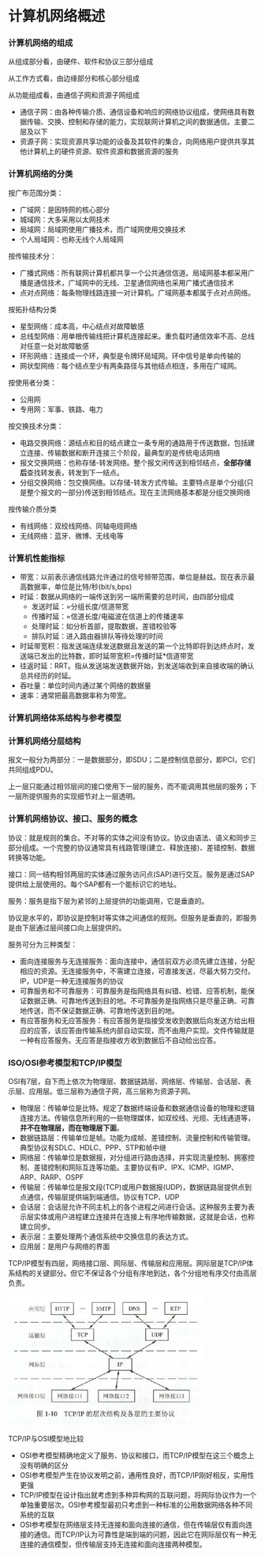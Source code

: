 # 计算机网络概述

### 计算机网络的组成

从组成部分看，由硬件、软件和协议三部分组成

从工作方式看，由边缘部分和核心部分组成

从功能组成看，由通信子网和资源子网组成

- 通信子网：由各种传输介质、通信设备和响应的网络协议组成，使网络具有数据传输、交换、控制和存储的能力，实现联网计算机之间的数据通信。主要二层及以下
- 资源子网：实现资源共享功能的设备及其软件的集合，向网络用户提供共享其他计算机上的硬件资源、软件资源和数据资源的服务

### 计算机网络的分类

按广布范围分类：

- 广域网：是因特网的核心部分
- 城域网：大多采用以太网技术
- 局域网：局域网使用广播技术，而广域网使用交换技术
- 个人局域网：也称无线个人局域网

按传输技术分：

- 广播式网络：所有联网计算机都共享一个公共通信信道。局域网基本都采用广播是通信技术，广域网中的无线、卫星通信网络也采用广播式通信技术
- 点对点网络：每条物理线路连接一对计算机。广域网基本都属于点对点网络。

按拓扑结构分类

- 星型网络：成本高，中心结点对故障敏感
- 总线型网络：用单根传输线把计算机连接起来。重负载时通信效率不高、总线对任意一处对故障敏感
- 环形网络：连接成一个环，典型是令牌环局域网。环中信号是单向传输的
- 网状型网络：每个结点至少有两条路径与其他结点相连，多用在广域网。

按使用者分类：

- 公用网
- 专用网：军事、铁路、电力

按交换技术分类：

- 电路交换网络：源结点和目的结点建立一条专用的通路用于传送数据，包括建立连接、传输数据和断开连接三个阶段，最典型的是传统电话网络
- 报文交换网络：也称存储-转发网络。整个报文闲传送到相邻结点，**全部存储后**查找转发表，转发到下一结点。
- 分组交换网络：包交换网络。以存储-转发方式传输。主要特点是单个分组(只是整个报文的一部分)传送到相邻结点。现在主流网络基本都是分组交换网络

按传输介质分类

- 有线网络：双绞线网络、同轴电缆网络
- 无线网络：蓝牙、微博、无线电等

### 计算机性能指标

- 带宽：以前表示通信线路允许通过的信号频带范围，单位是赫兹。现在表示最高数据率，单位是比特/秒(bit/s,bps)
- 时延：数据从网络的一端传送到另一端所需要的总时间，由四部分组成
  - 发送时延：=分组长度/信道带宽
  - 传播时延：=信道长度/电磁波在信道上的传播速率
  - 处理时延：如分析首部，提取数据，差错校验等
  - 排队时延：进入路由器排队等待处理的时间
- 时延带宽积：指发送端连续发送数据且发送的第一个比特即将到达终点时，发送端已发出的比特数，即时延带宽积=传播时延*信道带宽
- 往返时延：RRT。指从发送端发送数据开始，到发送端收到来自接收端的确认总共经历的时延。
- 吞吐量：单位时间内通过某个网络的数据量
- 速率：通常把最高数据率称为带宽。

### 计算机网络体系结构与参考模型

### 计算机网络分层结构

报文一般分为两部分：一是数据部分，即SDU；二是控制信息部分，即PCI，它们共同组成PDU。

上一层只能通过相邻层间的接口使用下一层的服务，而不能调用其他层的服务；下一层所提供服务的实现细节对上一层透明。

### 计算机网络协议、接口、服务的概念

协议：就是规则的集合。不对等的实体之间没有协议。协议由语法、语义和同步三部分组成。一个完整的协议通常具有线路管理(建立、释放连接)、差错控制、数据转换等功能。

接口：同一结构相邻两层的实体通过服务访问点(SAP)进行交互。服务是通过SAP提供给上层使用的。每个SAP都有一个能标识它的地址。

服务：服务是指下层为紧邻的上层提供的功能调用，它是垂直的。

协议是水平的，即协议是控制对等实体之间通信的规则。但服务是垂直的，即服务是由下层通过层间接口向上层提供的。

服务可分为三种类型：

- 面向连接服务与无连接服务：面向连接中，通信前双方必须先建立连接，分配相应的资源。无连接服务中，不需建立连接，可直接发送，尽最大努力交付。IP，UDP是一种无连接服务的协议
- 可靠服务和不可靠服务：可靠服务是指网络具有纠错、检错、应答机制，能保证数据正确、可靠地传送到目的地。不可靠服务是指网络只是尽量正确、可靠地传送，而不保证数据正确、可靠地传送到目的地。
- 有应答服务和无应答服务：有应答服务是指接受发收到数据后向发送方给出相应的应答，该应答由传输系统内部自动实现，而不由用户实现。文件传输就是一种有应答服务。无应答是指接收方收到数据后不自动给出应答。

### ISO/OSI参考模型和TCP/IP模型

OSI有7层，自下而上依次为物理层、数据链路层、网络层、传输层、会话层、表示层、应用层。低三层称为通信子网，高三层称为资源子网。

- 物理层：传输单位是比特。规定了数据终端设备和数据通信设备的物理和逻辑连接方法。传输信息所利用的一些物理媒体，如双绞线、光缆、无线通道等，**并不在物理层，而在物理层下面**。
- 数据链路层：传输单位是帧。功能为成帧、差错控制、流量控制和传输管理。典型协议有SDLC、HDLC、PPP、STP和帧中继
- 网络层：传输单位是数据报，对分组进行路由选择，并实现流量控制、拥塞控制、差错控制和网际互连等功能。主要协议有IP、IPX、ICMP、IGMP、ARP、RARP、OSPF
- 传输层：传输单位是报文段(TCP)或用户数据报(UDP)，数据链路层提供点到点通信，传输层提供端到端通信。协议有TCP、UDP
- 会话层：会话层允许不同主机上的各个进程之间进行会话。这种服务主要为表示层实体或用户进程建立连接并在连接上有序地传输数据，这就是会话，也称建立同步。
- 表示层：主要处理两个通信系统中交换信息的表达方式。
- 应用层：是用户与网络的界面

TCP/IP模型有四层，网络接口层、网际层、传输层和应用层。网际层是TCP/IP体系结构的关键部分。但它不保证各个分组有序地到达，各个分组地有序交付由高层负责。

![TCPIP](../cn_picture/1/TCPIP层次结构.png)

TCP/IP与OSI模型地比较

- OSI参考模型精确地定义了服务、协议和接口，而TCP/IP模型在这三个概念上没有明确的区分
- OSI参考模型产生在协议发明之前，通用性良好，而TCP/IP刚好相反，实用性更强
- TCP/IP模型在设计指出就考虑到多种异构网的互联问题，将网际协议作为一个单独重要层次。OSI参考模型最初只考虑到一种标准的公用数据网络各种不同系统的互联
- OSI参考模型在网络层支持无连接和面向连接的通信，但在传输层仅有面向连接的通信。而TCP/IP认为可靠性是端到端的问题，因此它在网际层仅有一种无连接的通信模型，但传输层支持无连接和面向连接两种模型。
